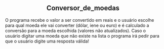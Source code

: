<h2 align='center'>Conversor_de_moedas</h2>

O programa recebe o valor a ser convertido em reais e o usuário escolhe para qual moeda ele vai converter (dólar, iene ou euro) e é calculado a conversão para a moeda escolhida (valores não atualizados). Caso o usuário digitar uma moeda que não existe na lista o programa irá pedir para que o usuário digite uma resposta válida!
